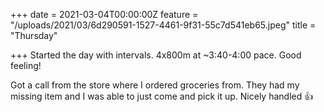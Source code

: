 +++
date = 2021-03-04T00:00:00Z
feature = "/uploads/2021/03/6d290591-1527-4461-9f31-55c7d541eb65.jpeg"
title = "Thursday"

+++
Started the day with intervals. 4x800m at \~3:40-4:00 pace. Good feeling!

Got a call from the store where I ordered groceries from. They had my missing item and I was able to just come and pick it up. Nicely handled 👍